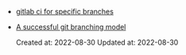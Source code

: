
* [gitlab ci for specific branches](https://asyncdrink.com/blog/gitlab-ci-limit-branch)
* [A successful git branching model](https://nvie.com/posts/a-successful-git-branching-model/)

    Created at: 2022-08-30
    Updated at: 2022-08-30

